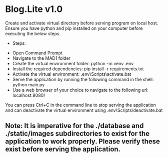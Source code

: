 # Blog.Lite v1.0

Create and activate virtual directory before serving program on local host. Ensure you have python and pip installed on your computer before executing the below steps.

* Steps:
- Open Command Prompt
- Navigate to the MAD1 folder
- Create the virtual environment folder: python -m venv .env
- Install the required dependencies: pip install -r requirements.txt
- Activate the virtual environment: .env\Scripts\activate.bat
- Serve the application by running the following command in the shell: python main.py
- Use a web browser of your choice to navigate to the following url: localhost:8080/

You can press Ctrl+C in the command line to stop serving the application and can deactivate the virtual environment using .env\Scripts\deactivate.bat

## Note: It is imperative for the ./database and ./static/images subdirectories to exist for the application to work properly. Please verify these exist before serving the application.

